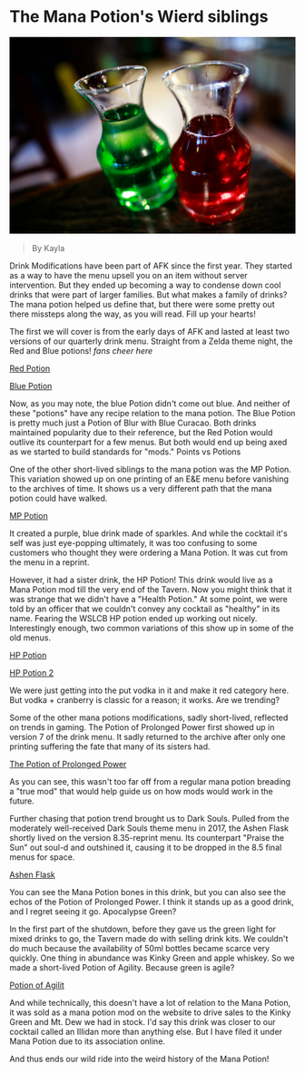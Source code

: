 # The Mana Potion's Wierd siblings
![Potions Oh my](images/green-and-red-potion.bmp "wacky friends")
> By Kayla

Drink Modifications have been part of AFK since the first year. They started as a way to have the menu upsell you on an item without server intervention. But they ended up becoming a way to condense down cool drinks that were part of larger families. But what makes a family of drinks? The mana potion helped us define that, but there were some pretty out there missteps along the way, as you will read.
Fill up your hearts!

The first we will cover is from the early days of AFK and lasted at least two versions of our quarterly drink menu. Straight from a Zelda theme night, the Red and Blue potions! *fans cheer here*

[Red Potion](https://agreeable-mud-04cfbdd10.5.azurestaticapps.net/drink/508/RedPotion)

[Blue Potion](https://agreeable-mud-04cfbdd10.5.azurestaticapps.net/drink/419/Bluepotion)

Now, as you may note, the blue Potion didn't come out blue. And neither of these "potions" have any recipe relation to the mana potion. The Blue Potion is pretty much just a Potion of Blur with Blue Curacao. Both drinks maintained popularity due to their reference, but the Red Potion would outlive its counterpart for a few menus. But both would end up being axed as we started to build standards for "mods."
Points vs Potions

One of the other short-lived siblings to the mana potion was the MP Potion. This variation showed up on one printing of an E&E menu before vanishing to the archives of time. It shows us a very different path that the mana potion could have walked.

[MP Potion](https://agreeable-mud-04cfbdd10.5.azurestaticapps.net/drink/472/MPPotion)

It created a purple, blue drink made of sparkles. And while the cocktail it's self was just eye-popping ultimately, it was too confusing to some customers who thought they were ordering a Mana Potion. It was cut from the menu in a reprint.

However, it had a sister drink, the HP Potion! This drink would live as a Mana Potion mod till the very end of the Tavern. Now you might think that it was strange that we didn't have a "Health Potion." At some point, we were told by an officer that we couldn't convey any cocktail as "healthy" in its name. Fearing the WSLCB HP potion ended up working out nicely. Interestingly enough, two common variations of this show up in some of the old menus.

[HP Potion](https://agreeable-mud-04cfbdd10.5.azurestaticapps.net/drink/452/HPPotion1)

[HP Potion 2](https://agreeable-mud-04cfbdd10.5.azurestaticapps.net/drink/453/HPPotion2)

We were just getting into the put vodka in it and make it red category here. But vodka + cranberry is classic for a reason; it works.
Are we trending?

Some of the other mana potions modifications, sadly short-lived, reflected on trends in gaming. The Potion of Prolonged Power first showed up in version 7 of the drink menu. It sadly returned to the archive after only one printing suffering the fate that many of its sisters had.

[The Potion of Prolonged Power](https://agreeable-mud-04cfbdd10.5.azurestaticapps.net/drink/556/ThePotionofProlongedPower)


As you can see, this wasn't too far off from a regular mana potion breading a "true mod" that would help guide us on how mods would work in the future.

Further chasing that potion trend brought us to Dark Souls. Pulled from the moderately well-received Dark Souls theme menu in 2017, the Ashen Flask shortly lived on the version 8.35-reprint menu. Its counterpart "Praise the Sun" out soul-d and outshined it, causing it to be dropped in the 8.5 final menus for space.

[Ashen Flask](https://agreeable-mud-04cfbdd10.5.azurestaticapps.net/drink/408/AshenFlask)

You can see the Mana Potion bones in this drink, but you can also see the echos of the Potion of Prolonged Power. I think it stands up as a good drink, and I regret seeing it go.
Apocalypse Green?

In the first part of the shutdown, before they gave us the green light for mixed drinks to go, the Tavern made do with selling drink kits. We couldn't do much because the availability of 50ml bottles became scarce very quickly. One thing in abundance was Kinky Green and apple whiskey. So we made a short-lived Potion of Agility. Because green is agile?

[Potion of Agilit](https://agreeable-mud-04cfbdd10.5.azurestaticapps.net/drink/498/PotionofAgility)

And while technically, this doesn't have a lot of relation to the Mana Potion, it was sold as a mana potion mod on the website to drive sales to the Kinky Green and Mt. Dew we had in stock. I'd say this drink was closer to our cocktail called an Illidan more than anything else. But I have filed it under Mana Potion due to its association online.

And thus ends our wild ride into the weird history of the Mana Potion!